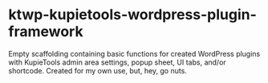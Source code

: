 # ktwp-kupietools-wordpress-plugin-framework
Empty scaffolding containing basic functions for created WordPress plugins with KupieTools admin area settings, popup sheet, UI tabs, and/or shortcode. Created for my own use, but, hey, go nuts.
